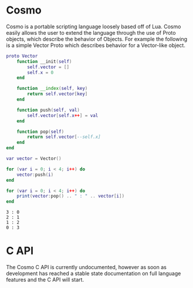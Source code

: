 # Cosmo
Cosmo is a portable scripting language loosely based off of Lua. Cosmo easily allows the user to extend the language through the use of Proto objects, which describe the behavior of Objects. For example the following is a simple Vector Proto which describes behavior for a Vector-like object.

```lua
proto Vector
    function __init(self)
        self.vector = []
        self.x = 0
    end

    function __index(self, key)
        return self.vector[key]
    end

    function push(self, val)
        self.vector[self.x++] = val
    end 

    function pop(self)
        return self.vector[--self.x]
    end
end

var vector = Vector()

for (var i = 0; i < 4; i++) do
    vector:push(i)
end

for (var i = 0; i < 4; i++) do
    print(vector:pop() .. " : " .. vector[i])
end
```

```
3 : 0
2 : 1
1 : 2
0 : 3
```

# C API
The Cosmo C API is currently undocumented, however as soon as development has reached a stable state documentation on full language features and the C API will start.